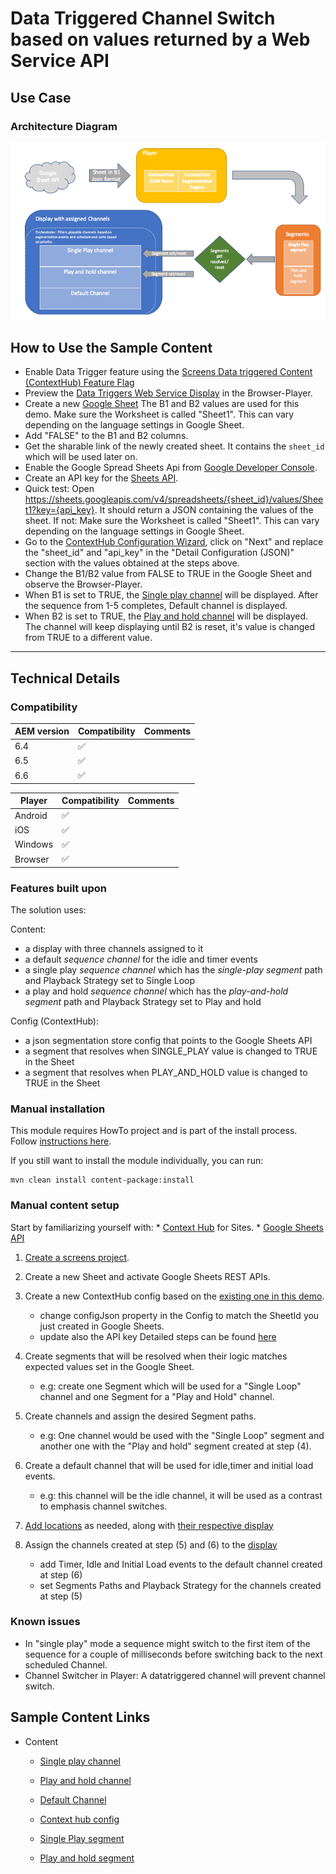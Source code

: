 Data Triggered Channel Switch based on values returned by a Web Service API 
=========================

Use Case
--------


### Architecture Diagram

![Data Triggers Architecture Diagram](diagram.png)

How to Use the Sample Content
-----------------------------

- Enable Data Trigger feature using the [Screens Data triggered Content (ContextHub) Feature Flag](http://localhost:4502/system/console/configMgr)
- Preview the [Data Triggers Web Service Display](http://localhost:4502/screens.html/content/screens/screens-howto/locations/data-triggers--web-service/main-office) in the Browser-Player.
- Create a new [Google Sheet](https://docs.google.com/spreadsheets/)
   The B1 and B2 values are used for this demo. Make sure the Worksheet is called "Sheet1". This can vary depending on the language settings in Google Sheet.  
- Add "FALSE" to the B1 and B2 columns.
- Get the sharable link of the newly created sheet. It contains the `sheet_id` which will be used later on.
- Enable the Google Spread Sheets Api from [Google Developer Console](https://console.developers.google.com/apis).
- Create an API key for the [Sheets API](https://console.developers.google.com/apis/credentials).
- Quick test: Open https://sheets.googleapis.com/v4/spreadsheets/{sheet_id}/values/Sheet1?key={api_key}. It should return a JSON containing the values of the sheet. If not: Make sure the Worksheet is called "Sheet1". This can vary depending on the language settings in Google Sheet.
- Go to the [ContextHub Configuration Wizard](http://localhost:4502/libs/granite/cloudsettings/content/wizard.edit.html/conf/screens/settings/cloudsettings/configuration/contexthub/datatrigger-service), click on "Next" and replace the "sheet_id" and "api_key" in the "Detail Configuration (JSON)" section with the values obtained at the steps above.
- Change the B1/B2 value from FALSE to TRUE in the Google Sheet and observe the Browser-Player.
- When B1 is set to TRUE, the [Single play channel](http://localhost:4502/editor.html/content/screens/screens-howto/channels/data-triggers--web-service/single-play.edit.html) will be displayed. After the sequence from 1-5 completes, Default channel is displayed.
- When B2 is set to TRUE, the [Play and hold channel](http://localhost:4502/editor.html/content/screens/screens-howto/channels/data-triggers--web-service/play-and-hold.html) will be displayed. The channel will keep displaying until B2 is reset, it's value is changed from TRUE to a different value.

---

Technical Details
-----------------

### Compatibility

AEM version|Compatibility     |Comments
-----------|------------------|--------
6.4        |:white_check_mark:|
6.5        |:white_check_mark:|
6.6        |:white_check_mark:|

Player     |Compatibility     |Comments
-----------|------------------|--------
Android    |:white_check_mark:|
iOS        |:white_check_mark:|
Windows    |:white_check_mark:|
Browser    |:white_check_mark:|

### Features built upon

The solution uses:

Content:
- a display with three channels assigned to it
- a default _sequence channel_ for the idle and timer events
- a single play _sequence channel_ which has the _single-play segment_ path and Playback Strategy set to Single Loop
- a play and hold _sequence channel_ which has the _play-and-hold segment_ path and Playback Strategy set to Play and hold

Config (ContextHub):

- a json segmentation store config that points to the Google Sheets API
- a segment that resolves when SINGLE_PLAY value is changed to TRUE in the Sheet
- a segment that resolves when PLAY_AND_HOLD value is changed to TRUE in the Sheet


### Manual installation

This module requires HowTo project and is part of the install process. Follow [instructions here](../../README.md).

If you still want to install the module individually, you can run:

```
mvn clean install content-package:install
```

### Manual content setup

Start by familiarizing yourself with:
    * [Context Hub](https://helpx.adobe.com/experience-manager/6-4/sites/developing/using/ch-adding.html) for Sites.
    * [Google Sheets API](https://developers.google.com/sheets/api/guides/concepts)
                           

1. [Create a screens project](https://helpx.adobe.com/experience-manager/6-4/sites/authoring/using/creating-a-screens-project.html).
2. Create a new Sheet and activate Google Sheets REST APIs.
3. Create a new ContextHub config based on the [existing one in this demo](http://localhost:4502/crx/de/index.jsp#/conf/screens/settings/cloudsettings/configuration/contexthub/datatrigger-service).
    - change configJson property in the Config to match the SheetId you just created in Google Sheets.
    - update also the API key
    Detailed steps can be found [here](https://wiki.corp.adobe.com/pages/viewpage.action?spaceKey=screens&title=How+to+integrate+Google+Sheets+with+ContextHub)

4. Create segments that will be resolved when their logic matches expected values set in the Google Sheet.
    - e.g: create one Segment which will be used for a "Single Loop" channel and one Segment for a "Play and Hold" channel.

5. Create channels and assign the desired Segment paths.
    - e.g: One channel would be used with the "Single Loop" segment and another one with the "Play and hold" segment
       created at step (4).

6. Create a default channel that will be used for idle,timer and initial load events.
    - e.g: this channel will be the idle channel, it will be used as a contrast to emphasis channel switches.
    
7. [Add locations](https://helpx.adobe.com/experience-manager/6-4/sites/authoring/using/managing-locations.html#CreatingaNewLocation) as needed, along with [their respective display](https://helpx.adobe.com/experience-manager/6-4/sites/authoring/using/managing-displays.html#CreatingaNewDisplay)

8. Assign the channels created at step (5) and (6) to the [display](https://helpx.adobe.com/experience-manager/6-3/sites/authoring/using/channel-assignment.html)
   - add Timer, Idle and Initial Load events to the default channel created at step (6)
   - set Segments Paths and Playback Strategy for the channels created at step (5) 

### Known issues
- In "single play" mode a sequence might switch to the first item of the sequence for a couple of milliseconds before switching back to the next scheduled Channel.
- Channel Switcher in Player: A datatriggered channel will prevent channel switch.

Sample Content Links
--------------------

+ Content
    + [Single play channel](http://localhost:4502/editor.html/content/screens/screens-howto/channels/data-triggers--web-service/single-play.edit.html)
    + [Play and hold channel](http://localhost:4502/editor.html/content/screens/screens-howto/channels/data-triggers--web-service/play-and-hold.edit.html)
    + [Default Channel](http://localhost:4502/editor.html/content/screens/screens-howto/channels/data-triggers--web-service/default-without-trigger.edit.html)
    
    + [Context hub config](http://localhost:4502/libs/granite/cloudsettings/content/wizard.edit.html/conf/screens/settings/cloudsettings/configuration/contexthub/datatrigger-service)
    + [Single Play segment](http://localhost:4502/crx/de/index.jsp#/conf/screens/settings/wcm/segments/single-play)
    + [Play and hold segment](http://localhost:4502/crx/de/index.jsp#/conf/screens/settings/wcm/segments/play-and-hold)
